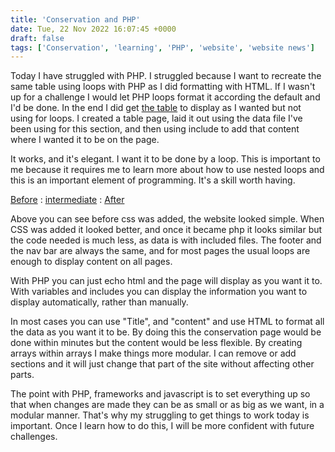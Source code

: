 ```yaml
---
title: 'Conservation and PHP'
date: Tue, 22 Nov 2022 16:07:45 +0000
draft: false
tags: ['Conservation', 'learning', 'PHP', 'website', 'website news']
---
```


Today I have struggled with PHP. I struggled because I want to recreate the same table using loops with PHP as I did formatting with HTML. If I wasn't up for a challenge I would let PHP loops format it according the default and I'd be done. In the end I did get [the table](https://main-vision.com/richard/conserva.php) to display as I wanted but not using for loops. I created a table page, laid it out using the data file I've been using for this section, and then using include to add that content where I wanted it to be on the page.

It works, and it's elegant. I want it to be done by a loop. This is important to me because it requires me to learn more about how to use nested loops and this is an important element of programming. It's a skill worth having.

[Before](https://main-vision.com/richard/richard/environm.htm) : [intermediate](https://www.main-vision.com/richard/environm.htm) : [After](https://main-vision.com/richard/environm.php)

Above you can see before css was added, the website looked simple. When CSS was added it looked better, and once it became php it looks similar but the code needed is much less, as data is with included files. The footer and the nav bar are always the same, and for most pages the usual loops are enough to display content on all pages.

With PHP you can just echo html and the page will display as you want it to. With variables and includes you can display the information you want to display automatically, rather than manually.

In most cases you can use "Title", and "content" and use HTML to format all the data as you want it to be. By doing this the conservation page would be done within minutes but the content would be less flexible. By creating arrays within arrays I make things more modular. I can remove or add sections and it will just change that part of the site without affecting other parts.

The point with PHP, frameworks and javascript is to set everything up so that when changes are made they can be as small or as big as we want, in a modular manner. That's why my struggling to get things to work today is important. Once I learn how to do this, I will be more confident with future challenges.